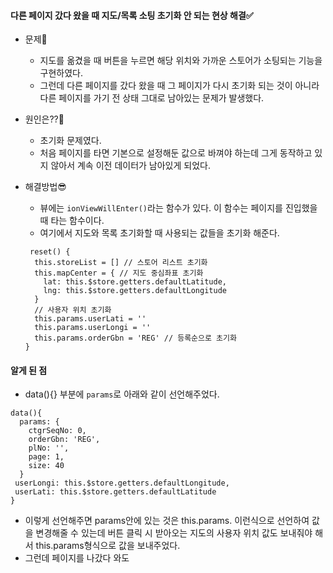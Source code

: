 #### 다른 페이지 갔다 왔을 때 지도/목록 소팅 초기화 안 되는 현상 해결✅
+ 문제🛑
  + 지도를 옮겼을 때 버튼을 누르면 해당 위치와 가까운 스토어가 소팅되는 기능을 구현하였다.
  + 그런데 다른 페이지를 갔다 왔을 때 그 페이지가 다시 초기화 되는 것이 아니라 다른 페이지를 가기 전 상태 그대로 남아있는 문제가 발생했다.

+ 원인은??🧐
  + 초기화 문제였다.
  + 처음 페이지를 타면 기본으로 설정해둔 값으로 바껴야 하는데 그게 동작하고 있지 않아서 계속 이전 데이터가 남아있게 되었다.

+ 해결방법😎
  + 뷰에는 `ionViewWillEnter()`라는 함수가 있다. 이 함수는 페이지를 진입했을 때 타는 함수이다.
  + 여기에서 지도와 목록 초기화할 때 사용되는 값들을 초기화 해준다.
  ```node
   reset() {
    this.storeList = [] // 스토어 리스트 초기화
    this.mapCenter = { // 지도 중심좌표 초기화
      lat: this.$store.getters.defaultLatitude,
      lng: this.$store.getters.defaultLongitude
    }
    // 사용자 위치 초기화
    this.params.userLati = '' 
    this.params.userLongi = ''
    this.params.orderGbn = 'REG' // 등록순으로 초기화
  }
  ```

#### 알게 된 점
+ data(){} 부분에 `params`로 아래와 같이 선언해주었다.
```node
data(){
  params: {
    ctgrSeqNo: 0,
    orderGbn: 'REG',
    plNo: '',
    page: 1,
    size: 40
  }
 userLongi: this.$store.getters.defaultLongitude,
 userLati: this.$store.getters.defaultLatitude
}
```
+ 이렇게 선언해주면 params안에 있는 것은 this.params. 이런식으로 선언하여 값을 변경해줄 수 있는데 버튼 클릭 시 받아오는 지도의 사용자 위치 값도 보내줘야 해서 this.params형식으로 값을 보내주었다.
+ 그런데 페이지를 나갔다 와도 
